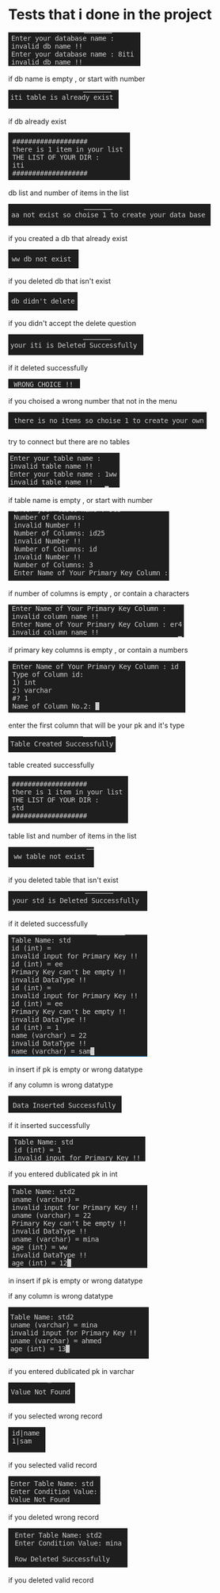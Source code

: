 # Tests that i done in the project
![img](./img/1.png)

if db name is empty , or start with number

![img](./img/2.png)

if db already exist

![img](./img/3.png)

db list and number of items in the list

![img](./img/4.png)

if you created a db that already exist

![img](./img/5.png)

if you deleted db that isn't exist

![img](./img/6.png)

if you didn't accept the delete question

![img](./img/7.png)

if it deleted successfully

![img](./img/8.png)

if you choised a wrong number that not in the menu

![img](./img/9.png)

try to connect but there are no tables

![img](./img/10.png)

if table name is empty , or start with number

![img](./img/11.png)

if number of columns is empty , or contain a characters

![img](./img/12.png)

if primary key columns is empty , or contain a numbers

![img](./img/13.png)

enter the first column that will be your pk and it's type

![img](./img/14.png)

table created successfully

![img](./img/15.png)

table list and number of items in the list

![img](./img/16.png)

if you deleted table that isn't exist

![img](./img/17.png)

if it deleted successfully

![img](./img/19.png)

in insert if pk is empty or wrong datatype 

if any column is wrong datatype

![img](./img/20.png)

if it inserted successfully

![img](./img/21.png)

if you entered dublicated pk in int

![img](./img/22.png)

in insert if pk is empty or wrong datatype 

if any column is wrong datatype

![img](./img/23.png)

if you entered dublicated pk in varchar

![img](./img/24.png)

if you selected wrong record

![img](./img/25.png)

if you selected valid record

![img](./img/26.png)

if you deleted wrong record

![img](./img/27.png)

if you deleted valid record
